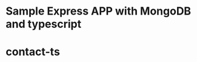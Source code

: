 <!-- bootsrapped using @nurikjohn/create-me-project -->

# Sample Express APP with MongoDB and typescript
# contact-ts
